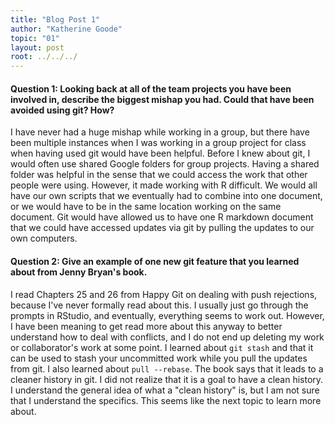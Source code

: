 ```yaml
---
title: "Blog Post 1"
author: "Katherine Goode"
topic: "01"
layout: post
root: ../../../
---
```


#### Question 1: Looking back at all of the team projects you have been involved in, describe the biggest mishap you had. Could that have been avoided using git? How?

I have never had a huge mishap while working in a group, but there have been multiple instances when I was working in a group project for class when having used git would have been helpful. Before I knew about git, I would often use shared Google folders for group projects. Having a shared folder was helpful in the sense that we could access the work that other people were using. However, it made working with R difficult. We would all have our own scripts that we eventually had to combine into one document, or we would have to be in the same location working on the same document. Git would have allowed us to have one R markdown document that we could have accessed updates via git by pulling the updates to our own computers.

#### Question 2: Give an example of one new git feature that you learned about from Jenny Bryan's book.

I read Chapters 25 and 26 from Happy Git on dealing with push rejections, because I've never formally read about this. I usually just go through the prompts in RStudio, and eventually, everything seems to work out. However, I have been meaning to get read more about this anyway to better understand how to deal with conflicts, and I do not end up deleting my work or collaborator's work at some point. I learned about `git stash` and that it can be used to stash your uncommitted work while you pull the updates from git. I also learned about `pull --rebase`. The book says that it leads to a cleaner history in git. I did not realize that it is a goal to have a clean history. I understand the general idea of what a "clean history" is, but I am not sure that I understand the specifics. This seems like the next topic to learn more about.
